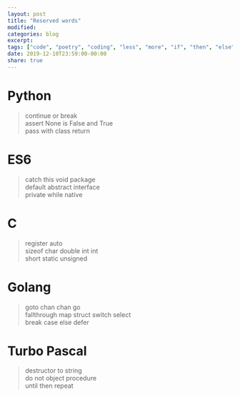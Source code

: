 ```yaml
---
layout: post
title: "Reserved words"
modified:
categories: blog
excerpt:
tags: ["code", "poetry", "coding", "less", "more", "if", "then", "else"]
date: 2019-12-10T23:59:00-00:00
share: true
---
```


# Python

> continue or break<br/>
> assert None is False and True<br/>
> pass with class return

# ES6

> catch this void package<br/>
> default abstract interface<br/>
> private while native

# C

> register auto<br/>
> sizeof char double int int<br/>
> short static unsigned

# Golang

> goto chan chan go<br/>
> fallthrough map struct switch select<br/>
> break case else defer

# Turbo Pascal

> destructor to string<br/>
> do not object procedure<br/>
> until then repeat
